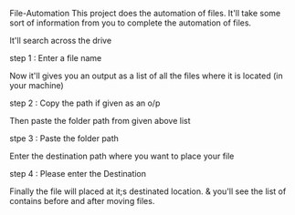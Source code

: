 File-Automation
This project does the automation of files. It'll take some sort of information from you to complete the automation of files.

It'll search across the drive

step 1 : Enter a file name 

Now it'll gives you an output as a list of all the files where it is located (in your machine)

step 2 : Copy the path if given as an o/p
 
Then paste the folder path from given above list

stpe 3 : Paste the folder path

Enter the destination path where you want to place your file 

step 4 : Please enter the Destination

Finally the file will placed at it;s destinated location. &
you'll see the list of contains before and after moving files.
